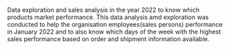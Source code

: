 Data exploration and sales analysis in the year 2022 to know which products market performance.
This data analysis amd exploration was conducted to help the organisation employees(sales persons) performance in January 2022 and 
to also know which days of the week with the highest sales performance based on order and shipment information available.
